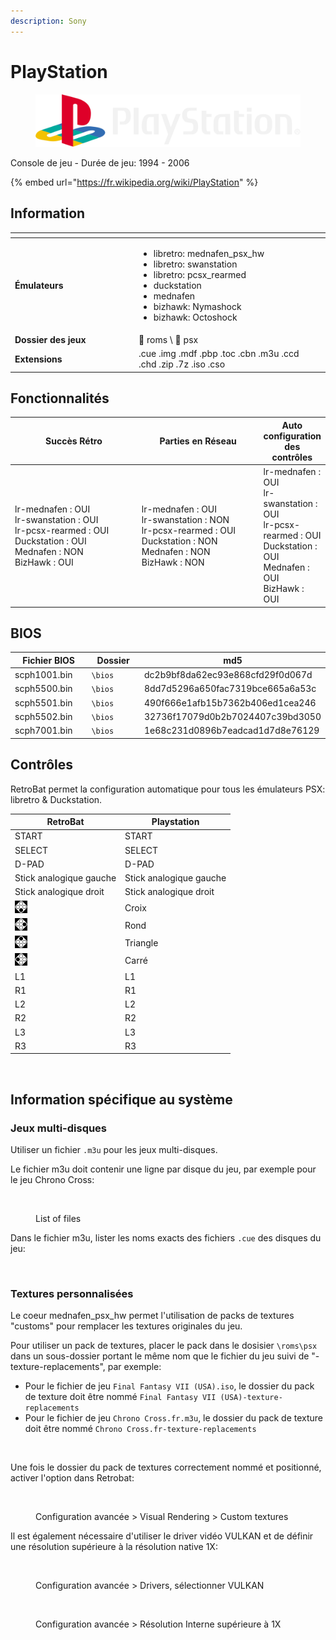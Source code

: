```yaml
---
description: Sony
---
```


# PlayStation

<div align="left">

<figure><picture><source srcset="https://raw.githubusercontent.com/fabricecaruso/es-theme-carbon/91d85c7849cc550b0cac4e75cb8e0923d3b61b5e/art/logos/psx-w.svg" media="(prefers-color-scheme: dark)"><img src="https://raw.githubusercontent.com/fabricecaruso/es-theme-carbon/52ff37c9e265587d006945a2ba695b5a962b3a3d/art/logos/psx.svg" alt=""></picture><figcaption></figcaption></figure>

</div>

Console de jeu - Durée de jeu: 1994 - 2006

{% embed url="https://fr.wikipedia.org/wiki/PlayStation" %}

## Information

<table data-header-hidden><thead><tr><th width="184"></th><th></th><th data-hidden></th></tr></thead><tbody><tr><td><strong>Émulateurs</strong></td><td><ul><li>libretro: mednafen_psx_hw</li><li>libretro: swanstation</li><li>libretro: pcsx_rearmed</li><li>duckstation</li><li>mednafen</li><li>bizhawk: Nymashock</li><li>bizhawk: Octoshock</li></ul></td><td></td></tr><tr><td><strong>Dossier des jeux</strong></td><td><span data-gb-custom-inline data-tag="emoji" data-code="1f4c1">📁</span> roms \ <span data-gb-custom-inline data-tag="emoji" data-code="1f4c2">📂</span> psx</td><td></td></tr><tr><td><strong>Extensions</strong></td><td>.cue .img .mdf .pbp .toc .cbn .m3u .ccd .chd .zip .7z .iso .cso</td><td></td></tr></tbody></table>

## Fonctionnalités

<table><thead><tr><th width="256">Succès Rétro</th><th width="243">Parties en Réseau</th><th>Auto configuration des contrôles</th></tr></thead><tbody><tr><td>lr-mednafen : OUI<br>lr-swanstation : OUI<br>lr-pcsx-rearmed : OUI<br>Duckstation : OUI<br>Mednafen : NON<br>BizHawk : OUI</td><td>lr-mednafen : OUI<br>lr-swanstation : NON<br>lr-pcsx-rearmed : OUI<br>Duckstation : NON<br>Mednafen : NON<br>BizHawk : NON</td><td>lr-mednafen : OUI<br>lr-swanstation : OUI<br>lr-pcsx-rearmed : OUI<br>Duckstation : OUI<br>Mednafen : OUI<br>BizHawk : OUI</td></tr></tbody></table>

## BIOS

<table><thead><tr><th width="187">Fichier BIOS</th><th width="162">Dossier</th><th>md5</th></tr></thead><tbody><tr><td>scph1001.bin</td><td><code>\bios</code></td><td>dc2b9bf8da62ec93e868cfd29f0d067d</td></tr><tr><td>scph5500.bin</td><td><code>\bios</code></td><td>8dd7d5296a650fac7319bce665a6a53c</td></tr><tr><td>scph5501.bin</td><td><code>\bios</code></td><td>490f666e1afb15b7362b406ed1cea246</td></tr><tr><td>scph5502.bin</td><td><code>\bios</code></td><td>32736f17079d0b2b7024407c39bd3050</td></tr><tr><td>scph7001.bin</td><td><code>\bios</code></td><td>1e68c231d0896b7eadcad1d7d8e76129</td></tr></tbody></table>

## Contrôles

RetroBat permet la configuration automatique pour tous les émulateurs PSX: libretro & Duckstation.

| RetroBat                                                                           | Playstation             |
| ---------------------------------------------------------------------------------- | ----------------------- |
| START                                                                              | START                   |
| SELECT                                                                             | SELECT                  |
| D-PAD                                                                              | D-PAD                   |
| Stick analogique gauche                                                            | Stick analogique gauche |
| Stick analogique droit                                                             | Stick analogique droit  |
| ![A](<../../../../.gitbook/assets/image (19).png>)                                 | Croix                   |
| ![B](<../../../../.gitbook/assets/image (6).png>)                                  | Rond                    |
| <img src="../../../../.gitbook/assets/image (34).png" alt="" data-size="original"> | Triangle                |
| <img src="../../../../.gitbook/assets/image (32).png" alt="" data-size="line">     | Carré                   |
| L1                                                                                 | L1                      |
| R1                                                                                 | R1                      |
| L2                                                                                 | L2                      |
| R2                                                                                 | R2                      |
| L3                                                                                 | L3                      |
| R3                                                                                 | R3                      |

<div align="left">

<figure><img src="https://i.imgur.com/9sz2VFM.png" alt=""><figcaption></figcaption></figure>

</div>

## Information spécifique au système

### Jeux multi-disques

Utiliser un fichier `.m3u` pour les jeux multi-disques.&#x20;

Le fichier m3u doit contenir une ligne par disque du jeu, par exemple pour le jeu Chrono Cross:

<div align="left">

<figure><img src="https://i.imgur.com/GGRxCI4.png" alt=""><figcaption><p>List of files</p></figcaption></figure>

</div>

Dans le fichier m3u, lister les noms exacts des fichiers `.cue`  des disques du jeu:

<div align="left">

<figure><img src="https://i.imgur.com/ZzJ7Ldj.png" alt=""><figcaption></figcaption></figure>

</div>



### Textures personnalisées

Le coeur mednafen\_psx\_hw permet l'utilisation de packs de textures "customs" pour remplacer les textures originales du jeu.

Pour utiliser un pack de textures, placer le pack dans le dosisier `\roms\psx` dans un sous-dossier portant le même nom que le fichier du jeu suivi de "-texture-replacements", par exemple:

* Pour le fichier de jeu `Final Fantasy VII (USA).iso`, le dossier du pack de texture doit être nommé `Final Fantasy VII (USA)-texture-replacements`
* Pour le fichier de jeu `Chrono Cross.fr.m3u`, le dossier du pack de texture doit être nommé  `Chrono Cross.fr-texture-replacements`

<div align="left">

<figure><img src="https://i.imgur.com/GdXSRWK.png" alt=""><figcaption></figcaption></figure>

</div>

Une fois le dossier du pack de textures correctement nommé et positionné, activer l'option dans Retrobat:

<div align="left">

<figure><img src="https://i.imgur.com/aYOKr3Y.png" alt=""><figcaption><p>Configuration avancée > Visual Rendering > Custom textures</p></figcaption></figure>

</div>

Il est également nécessaire d'utiliser le driver vidéo VULKAN et de définir une résolution supérieure à la résolution native 1X:

<div align="left">

<figure><img src="https://i.imgur.com/zrGr0gu.png" alt=""><figcaption><p>Configuration avancée > Drivers, sélectionner VULKAN</p></figcaption></figure>

</div>

<div align="left">

<figure><img src="https://i.imgur.com/IAXDrdW.png" alt=""><figcaption><p>Configuration avancée > Résolution Interne supérieure à 1X</p></figcaption></figure>

</div>
